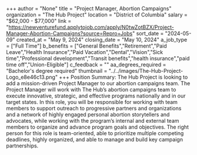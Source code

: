 +++
author = "None"
title = "Project Manager, Abortion Campaigns"
organization = "The Hub Project"
location = "District of Columbia"
salary = "$62,000 - $77,000"
link = "https://newventurefund.applytojob.com/apply/N0twZotBZX/Project-Manager-Abortion-Campaigns?source=Repro+Jobs"
sort_date = "2024-05-09"
created_at = "May 9, 2024"
closing_date = "May 10, 2024"
a_job_type = ["Full Time"]
b_benefits = ["General Benefits","Retirement","Paid Leave","Health Insurance","Paid Vacation","Dental","Vision","Sick time","Professional development","Transit benefits","health insurance","paid time off","Union-Eligible"]
c_feedback = ""
aa_degrees_required = "Bachelor's degree required"
thumbnail = "../../images/The-Hub-Project-Logo_e8e46c13.png"
+++
Position Summary:
The Hub Project is looking to add a mission-driven Project Manager to our abortion campaigns team. The Project Manager will work with The Hub’s abortion campaigns team to execute innovative, strategic, and effective programs nationally and in our target states. In this role, you will be responsible for working with team members to support outreach to progressive partners and organizations and a network of highly engaged personal abortion storytellers and advocates, while working with the program’s internal and external team members to organize and advance program goals and objectives. The right person for this role is team-oriented, able to prioritize multiple competing deadlines, highly organized, and able to manage and build key campaign partnerships.